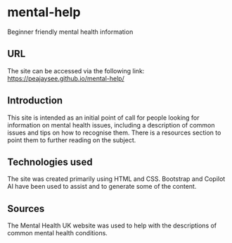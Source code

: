 # mental-help

Beginner friendly mental health information

## URL

The site can be accessed via the following link: https://peajaysee.github.io/mental-help/

## Introduction

This site is intended as an initial point of call for people looking for information on mental health issues, including a description of common issues and tips on how to recognise them. There is a resources section to point them to further reading on the subject.

## Technologies used

The site was created primarily using HTML and CSS. Bootstrap and Copilot AI have been used to assist and to generate some of the content.

## Sources

The Mental Health UK website was used to help with the descriptions of common mental health conditions.

